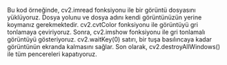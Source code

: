 
Bu kod örneğinde, cv2.imread fonksiyonu ile bir görüntü dosyasını yüklüyoruz. Dosya yolunu ve dosya adını kendi görüntünüzün yerine koymanız gerekmektedir. cv2.cvtColor fonksiyonu ile görüntüyü gri tonlamaya çeviriyoruz. Sonra, cv2.imshow fonksiyonu ile gri tonlamalı görüntüyü gösteriyoruz. cv2.waitKey(0) satırı, bir tuşa basılıncaya kadar görüntünün ekranda kalmasını sağlar. Son olarak, cv2.destroyAllWindows() ile tüm pencereleri kapatıyoruz.
